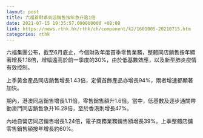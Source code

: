 ```yaml
---
layout: post
title: 六福首財季同店銷售按年急升逾1倍
date: 2021-07-15 19:35:57.000000000 +08:00
link: https://news.rthk.hk/rthk/ch/component/k2/1601005-20210715.htm
categories: rthk
---
```


六福集團公布，截至6月底止，今個財政年度首季零售業務，整體同店銷售按年顯著增長1.18倍，增幅遠高於前一季度的30%，由於低基數效應，以及新型肺炎疫情有效控制。

上季黃金產品同店銷售增長1.43倍，定價首飾產品亦增長94%，兩者增速都顯著加快。

期內，港澳同店銷售增長1.11倍，零售銷售額升1.6倍。當中，低基數及逐步通關帶動澳門同店銷售急升16.28倍，至於香港則增長47%。

內地自營店同店銷售增長1.24倍，電子商務業務銷售額增長39%。上季整體店舖零售銷售額按年增長約60%。
